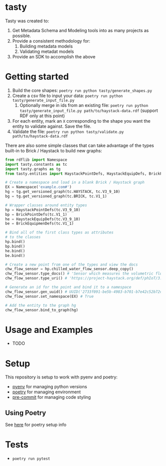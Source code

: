 # tasty

Tasty was created to:
1. Get Metadata Schema and Modeling tools into as many projects as possible.
1. Provide a consistent methodology for:
    1. Building metadata models
    1. Validating metadat models
1. Provide an SDK to accomplish the above

# Getting started
1. Build the core shapes: `poetry run python tasty/generate_shapes.py`
1. Create a csv file to input your data: `poetry run python tasty/generate_input_file.py`
    1. Optionally merge in ids from an existing file: `poetry run python tasty/generate_input_file.py path/to/haystack-data.rdf` (support RDF only at this point)
1. For each entity, mark an `X` corresponding to the shape you want the entity to validate against. Save the file.
1. Validate the file: `poetry run python tasty/validate.py path/to/haystack-data.rdf`

There are also some simple classes that can take advantage of the types built-in to Brick / Haystack to build new graphs:
```python
from rdflib import Namespace
import tasty.constants as tc
import tasty.graphs as tg
from tasty.entities import HaystackPointDefs, HaystackEquipDefs, BrickPointDefs, BrickEquipmenDefs

# Create a namespace and load in a blank Brick / Haystack graph
EX = Namespace('example.com#')
hg = tg.get_versioned_graph(tc.HAYSTACK, tc.V3_9_10)
bg = tg.get_versioned_graph(tc.BRICK, tc.V1_1)

# Wrapper classes around entity types
hp = HaystackPointDefs(tc.V3_9_10)
bp = BrickPointDefs(tc.V1_1)
he = HaystackEquipDefs(tc.V3_9_10)
be = BrickEquipmenDefs(tc.V1_1)

# Bind all of the first class types as attributes
# to the classes
hp.bind()
bp.bind()
he.bind()
be.bind()

# Create a new point from one of the types and view the docs
chw_flow_sensor = hp.chilled_water_flow_sensor.deep_copy()
chw_flow_sensor.type_docs() # 'Sensor which measures the volumetric flow of chilled water'
chw_flow_sensor.type_uri() # 'https://project-haystack.org/def/phIoT/3.9.10#chilled-water-flow-sensor'

# Generate an id for the point and bind it to a namespace
chw_flow_sensor.gen_uuid() # UUID('2733f091-be5b-4983-b701-b7e42c52b72c')
chw_flow_sensor.set_namespace(EX) # True

# Add the entity to the graph hg
chw_flow_sensor.bind_to_graph(hg)
```

# Usage and Examples
- TODO

# Setup
This repository is setup to work with pyenv and poetry:
- [pyenv](https://github.com/pyenv/pyenv#installation) for managing python versions
- [poetry](https://python-poetry.org/docs/#installation) for managing environment
- [pre-commit](https://pre-commit.com/#install) for managing code styling

## Using Poetry
See [here](https://gist.github.com/corymosiman12/26fb682df2d36b5c9155f344eccbe404) for poetry setup info

# Tests
- `poetry run pytest`
